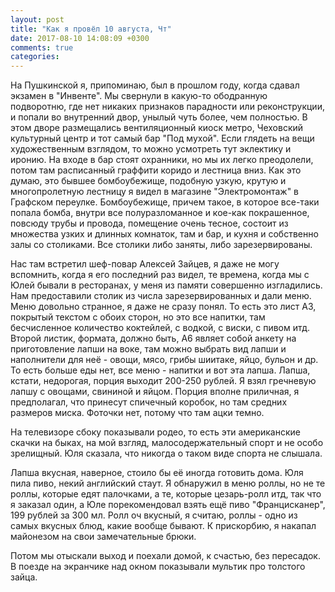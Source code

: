 ```yaml
---
layout: post
title: "Как я провёл 10 августа, Чт"
date: 2017-08-10 14:08:09 +0300
comments: true
categories: 
---
```



На Пушкинской я, припоминаю, был в прошлом году, когда сдавал экзамен в "Инвенте". Мы свернули в какую-то ободранную подворотню, где нет никаких признаков парадности или реконструкции, и попали во внутренний двор, унылый чуть более, чем полностью. В этом дворе размещались вентиляционный киоск метро, Чеховский культурный центр и тот самый бар "Под мухой". Если глядеть на вещи художественным взглядом, то можно усмотреть тут эклектику и иронию. На входе в бар стоят охранники, но мы их легко преодолели, потом там расписанный граффити коридо и лестница вниз. Как это думаю, это бывшее бомбоубежище, подобную узкую, крутую и многопролетную лестницу я видел в магазине "Электромонтаж" в Графском переулке. Бомбоубежище, причем такое, в которое все-таки попала бомба, внутри все полуразломанное и кое-как покрашенное, повсюду трубы и провода, помещение очень тесное, состоит из множества узких и длинных комнаток, там и бар, и кухня и собственно залы со столиками. Все столики либо заняты, либо зарезервированы.

Нас там встретил шеф-повар Алексей Зайцев, я даже не могу вспомнить, когда я его последний раз видел, те времена, когда мы с Юлей бывали в ресторанах, у меня из памяти совершенно изгладились. Нам предоставили столик из числа зарезервированных и дали меню. Меню довольно странное, я даже не сразу понял. То есть это лист А3, покрытый текстом с обоих сторон, но это все напитки, там бесчисленное количество коктейлей, с водкой, с виски, с пивом итд. Второй листик, формата, должно быть, А6 являет собой анкету на приготовление лапши на воке, там можно выбрать вид лапши и наполнители для неё - овощи, мясо, грибы шиитаке, яйцо, бульон и др. То есть больше еды нет, все меню - напитки и вот эта лапша. Лапша, кстати, недорогая, порция выходит 200-250 рублей. Я взял гречневую лапшу с овощами, свининой и яйцом. Порция вполне приличная, я предполагал, что принесут спичечный коробок, но там средних размеров миска. Фоточки нет, потому что там ацки темно.

На телевизоре сбоку показывали родео, то есть эти американские скачки на быках, на мой взгляд, малосодержательный спорт и не особо зрелищный. Юля сказала, что никогда о таком виде спорта не слышала.

Лапша вкусная, наверное, стоило бы её иногда готовить дома. Юля пила пиво, некий английский стаут. Я обнаружил в меню роллы, но не те роллы, которые едят палочками, а те, которые цезарь-ролл итд, так что я заказал один, а Юле порекомендовал взять ещё пиво "Францисканер", 199 рублей за 300 мл. Ролл оч вкусный, я считаю, роллы - одно из самых вкусных блюд, какие вообще бывают. К прискорбию, я накапал майонезом на свои замечательные брюки.

Потом мы отыскали выход и поехали домой, к счастью, без пересадок. В поезде на экранчике над окном показывали мультик про толстого зайца.